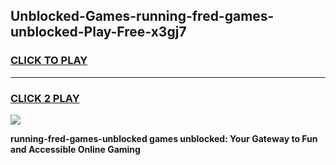 
## Unblocked-Games-running-fred-games-unblocked-Play-Free-x3gj7
<h3>
<a href="https://premium76.site?title=running-fred-games-unblocked&ref=15A">CLICK TO PLAY</a></h3>
<hr>

<h3>
<a href="https://premium76.site?title=running-fred-games-unblocked&ref=15A">CLICK 2 PLAY</a>
  
</h3>

<a href="https://premium76.site?title=running-fred-games-unblocked&ref=15A"><img src="https://clearcache.store/games.png"></a>


**running-fred-games-unblocked games unblocked: Your Gateway to Fun and Accessible Online Gaming**
